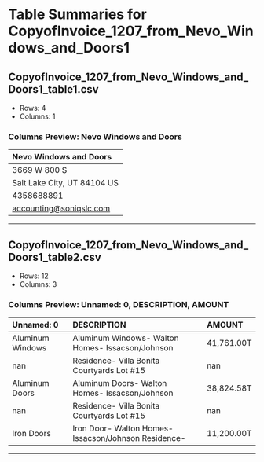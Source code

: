 # Table Summaries for CopyofInvoice_1207_from_Nevo_Windows_and_Doors1

## CopyofInvoice_1207_from_Nevo_Windows_and_Doors1_table1.csv
- Rows: 4
- Columns: 1
### Columns Preview: Nevo Windows and Doors

| Nevo Windows and Doors       |
|:-----------------------------|
| 3669 W 800 S                 |
| Salt Lake City, UT  84104 US |
| 4358688891                   |
| accounting@soniqslc.com      |

---
## CopyofInvoice_1207_from_Nevo_Windows_and_Doors1_table2.csv
- Rows: 12
- Columns: 3
### Columns Preview: Unnamed: 0, DESCRIPTION, AMOUNT

| Unnamed: 0       | DESCRIPTION                                          | AMOUNT     |
|:-----------------|:-----------------------------------------------------|:-----------|
| Aluminum Windows | Aluminum Windows- Walton Homes- Issacson/Johnson     | 41,761.00T |
| nan              | Residence- Villa Bonita Courtyards Lot #15           | nan        |
| Aluminum Doors   | Aluminum Doors- Walton Homes- Issacson/Johnson       | 38,824.58T |
| nan              | Residence- Villa Bonita Courtyards Lot #15           | nan        |
| Iron Doors       | Iron Door- Walton Homes- Issacson/Johnson Residence- | 11,200.00T |

---